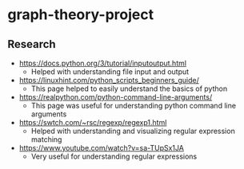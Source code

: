 # graph-theory-project


## Research
* https://docs.python.org/3/tutorial/inputoutput.html
  * Helped with understanding file input and output
* https://linuxhint.com/python_scripts_beginners_guide/
  * This page helped to easily understand the basics of python
* https://realpython.com/python-command-line-arguments/
  * This page was useful for understanding python command line arguments
* https://swtch.com/~rsc/regexp/regexp1.html
  * Helped with understanding and visualizing regular expression matching
* https://www.youtube.com/watch?v=sa-TUpSx1JA
  * Very useful for understanding regular expressions
